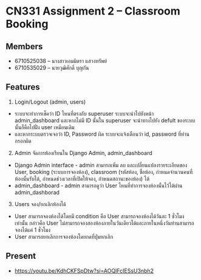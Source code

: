 # CN331 Assignment 2 – Classroom Booking
## Members
- 6710525038 – นางสาวเอมมิตรา แสวงทรัพย์
- 6710535029 – นายวุฒิศักดิ์ บุญกัน

## Features
1. Login/Logout (admin, users)
-  ระบบจะทำการเช็คว่า ID ไหนที่ตรงกับ superuser ระบบจะนำไปยังหน้า admin_dashboard และหากไม่มี ID นั้นใน superuser จะนำทางไปยัง defult ของระบบนั้นก็คือไปฝั่ง user เหมือนเดิม
-  และหากระบบตรวจเจอว่า ID, Password ผิด ระบบจะแจ้งเตือนว่า id, password ที่ท่านกรอกผิด
2. Admin จัดการห้องเรียนใน Django Admin, admin_dashboard
- Django Admin interface - admin สามารถเพิ่ม ลบ และเปลี่ยนแปลงรายระเอียดของ User, booking (ระบบการจองห้อง), classroom (รหัสห้อง, ชื่อห้อง, กำหนดจำนวนคนที่ห้องนั้นรับได้, กำหนดช่วงเวลาที่เปิดให้จอง, กำหนดสถานะของห้อง) ได้
- admin_dashboard - admin สามารถดูว่า User ไหนที่ทำการจองห้องนั้นไว้ได้ผ่าน admin_dashborad
3. Users จอง/ยกเลิกห้องได้
- User สามารถจองห้องได้โดยมี condition คือ User สามารถจองห้องได้วันละ 1 ชั่วโมงเท่านั้น กล่าวคือ User ไม่สามารถจองสองห้องภายในวันเดียวได้และภายในหนึ่งวันท่านสามารถจองได้แค่ 1 ชั่วโมง
- User สามารถยกเลิกการจองห้องโดยกดที่ปุ่มยกเลิก

## Present
- https://youtu.be/KdhCKFSpDtw?si=AOQIFcIESsU3nbh2
